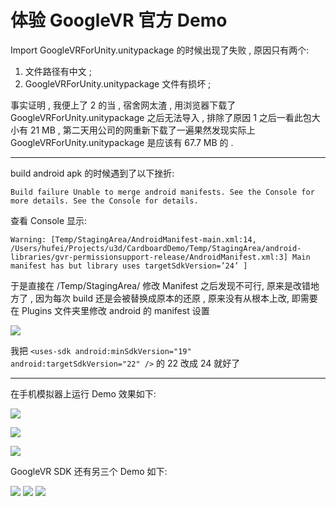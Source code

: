 # 体验 GoogleVR 官方 Demo

Import GoogleVRForUnity.unitypackage 的时候出现了失败 , 原因只有两个:

1. 文件路径有中文 ;
2. GoogleVRForUnity.unitypackage 文件有损坏 ;

事实证明 , 我便上了 2 的当 , 宿舍网太渣 , 用浏览器下载了 GoogleVRForUnity.unitypackage 之后无法导入 , 排除了原因 1 之后一看此包大小有 21 MB , 第二天用公司的网重新下载了一遍果然发现实际上 GoogleVRForUnity.unitypackage 是应该有 67.7 MB 的 .

---

build android apk 的时候遇到了以下挫折:

`Build failure Unable to merge android manifests. See the Console for more details. See the Console for details.`

查看 Console 显示:

`Warning: [Temp/StagingArea/AndroidManifest-main.xml:14, /Users/hufei/Projects/u3d/CardboardDemo/Temp/StagingArea/android-libraries/gvr-permissionsupport-release/AndroidManifest.xml:3] Main manifest has but library uses targetSdkVersion=’24’
]`

于是直接在 /Temp/StagingArea/ 修改 Manifest 之后发现不可行, 原来是改错地方了 , 因为每次 build 还是会被替换成原本的还原 , 原来没有从根本上改, 即需要在 Plugins 文件夹里修改 android 的 manifest 设置

![](http://img.blog.csdn.net/20170104205236377?watermark/2/text/aHR0cDovL2Jsb2cuY3Nkbi5uZXQvSGVhcnR5aHU=/font/5a6L5L2T/fontsize/400/fill/I0JBQkFCMA==/dissolve/70/gravity/SouthEast)

我把 `<uses-sdk android:minSdkVersion="19" android:targetSdkVersion="22" />` 的 22 改成 24 就好了

---

在手机模拟器上运行 Demo 效果如下:

![](http://ww4.sinaimg.cn/mw690/a53846c3gw1fbex1f2jujj20u40iemyq.jpg)

![](http://ww4.sinaimg.cn/mw690/a53846c3gw1fbex1e5x01j20u40iedhz.jpg)

![](http://ww2.sinaimg.cn/mw690/a53846c3gw1fbex1hja4nj20u40iegnq.jpg)

GoogleVR SDK 还有另三个 Demo 如下:

![](http://ww3.sinaimg.cn/mw690/a53846c3gw1fbex1fs3maj20ya0gmq51.jpg)
![](http://ww1.sinaimg.cn/mw690/a53846c3gw1fbex1jtq75j20y80gimyp.jpg)
![](http://ww1.sinaimg.cn/mw690/a53846c3gw1fbex1ikiduj20yc0gkwgs.jpg)
